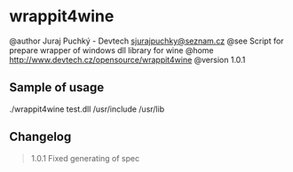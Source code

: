 wrappit4wine
============
@author Juraj Puchký - Devtech <sjurajpuchky@seznam.cz>
@see    Script for prepare wrapper of windows dll library for wine
@home   http://www.devtech.cz/opensource/wrappit4wine
@version 1.0.1

Sample of usage
---------------

./wrappit4wine test.dll /usr/include /usr/lib

Changelog
---------
> 1.0.1 Fixed generating of spec
